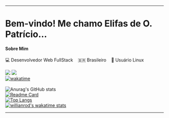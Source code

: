 <!-- ### Hi there 👋 -->

<!--
**develifas/develifas** is a ✨ _special_ ✨ repository because its `README.md` (this file) appears on your GitHub profile.

Here are some ideas to get you started:

- 🔭 I’m currently working on ...
- 🌱 I’m currently learning ...
- 👯 I’m looking to collaborate on ...
- 🤔 I’m looking for help with ...
- 💬 Ask me about ...
- 📫 How to reach me: ...
- 😄 Pronouns: ...
- ⚡ Fun fact: ...
-->
----------------------------------------------------------------------------

# Bem-vindo! Me chamo Elifas de O. Patrício...
#### Sobre Mim ####
💻 Desenvolvedor Web FullStack &nbsp;&nbsp; 🇧🇷 Brasileiro &nbsp;&nbsp; 🐧 Usuário Linux <br />
<br />
[<img src="https://img.shields.io/badge/twitter-%231DA1F2.svg?&style=for-the-badge&logo=twitter&logoColor=white" />](https://twitter.com/USER)
[<img src = "https://img.shields.io/badge/instagram-%23E4405F.svg?&style=for-the-badge&logo=instagram&logoColor=white">](https://www.instagram.com/elifasjhenp)
<br />
[![wakatime](https://wakatime.com/badge/user/2a434920-819f-4ed7-a047-9ccc116dbfb7.svg)](https://wakatime.com/@2a434920-819f-4ed7-a047-9ccc116dbfb7)
<br /><br />
![Anurag's GitHub stats](https://github-readme-stats.vercel.app/api?username=develifas&show_icons=true&include_all_commits=true&count_private=true&theme=tokyonight&bg_color=white)
<br />
[![Readme Card](https://github-readme-stats.vercel.app/api/pin/?username=develifas&repo=master)](https://github.com/anuraghazra/macs-init)
<br />
[![Top Langs](https://github-readme-stats.vercel.app/api/top-langs/?username=develifas&langs_count=4&hide_title=false)](https://github.com/anuraghazra/github-readme-stats)
<br />
[![willianrod's wakatime stats](https://github-readme-stats.vercel.app/api/wakatime?username=develifas)](https://github.com/anuraghazra/github-readme-stats) 

----------------------------------------------------------------------------------
